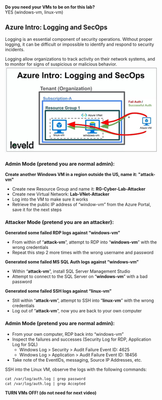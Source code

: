 **Do you need your VMs to be on for this lab?**  
YES (windows-vm, linux-vm)

## Azure Intro: Logging and SecOps
Logging is an essential component of security operations. Without proper logging, it can be difficult or impossible to identify and respond to security incidents.

Logging allow organizations to track activity on their network systems, and to monitor for signs of suspicious or malicious behavior.
![|700](images/250130T17-06-22-d6pggc.jpg)
### Admin Mode (pretend you are normal admin):
**Create another Windows VM in a region outside the US, name it: "attack-vm"**
- Create new Resource Group and name it: **RG-Cyber-Lab-Attacker**
- Create new Virtual Network: **Lab-VNet-Attacker**
- Log into the VM to make sure it works
- Retrieve the public IP address of “window-vm” from the Azure Portal, save it for the next steps

### Attacker Mode (pretend you are an attacker):
**Generated some failed RDP logs against “windows-vm”**
- From within of “**attack-vm**”, attempt to RDP into “**windows-vm**” with the wrong credentials
- Repeat this step 2 more times with the wrong username and password

**Generated some failed MS SQL Auth logs against “windows-vm”**
- Within “**attack-vm**”, install SQL Server Management Studio
- Attempt to connect to the SQL Server on “**windows-vm**” with a bad password

**Generated some failed SSH logs against “linux-vm”**
- Still within “**attack-vm**”, attempt to SSH into “**linux-vm**” with the wrong credentials
- Log out of “**attack-vm**”, now you are back to your own computer

### Admin Mode (pretend you are normal admin):
- From your own computer, RDP back into “windows-vm”
- Inspect the failures and successes (Security Log for RDP, Application Log for SQL)
	- Windows Log > Security > Audit Failure Event ID: 4625
	- Windows Log > Application > Audit Failure Event ID: 18456
- Take note of the EventIDs, messaging, Source IP Addresses, etc.

SSH into the Linux VM, observe the logs with the following commands:

	cat /var/log/auth.log | grep password
	cat /var/log/auth.log | grep Accepted

**TURN VMs OFF! (do not need for next video)**